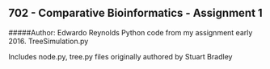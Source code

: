 ## 702 - Comparative Bioinformatics - Assignment 1

#####Author: Edwardo Reynolds
Python code from my assignment early 2016.
TreeSimulation.py


Includes node.py, tree.py files originally authored by Stuart Bradley